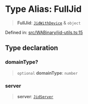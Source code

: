 # Type Alias: FullJid

> **FullJid**: [`JidWithDevice`](JidWithDevice.md) & `object`

Defined in: [src/WABinary/jid-utils.ts:15](https://github.com/Fokusdotid/bail/blob/99acc683da8779d62a0509bb4108fdb35cb2b061/src/WABinary/jid-utils.ts#L15)

## Type declaration

### domainType?

> `optional` **domainType**: `number`

### server

> **server**: [`JidServer`](JidServer.md)
